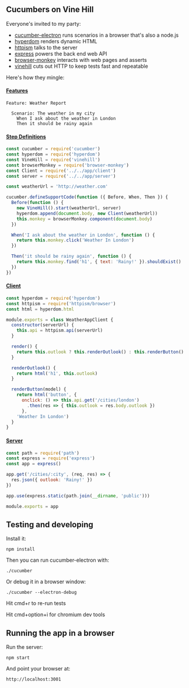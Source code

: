 ## Cucumbers on Vine Hill

Everyone's invited to my party:

* [cucumber-electron](https://github.com/featurist/cucumber-electron) runs scenarios in a browser that's also a node.js
* [hyperdom](https://github.com/featurist/hyperdom) renders dynamic HTML
* [httpism](https://github.com/featurist/httpism) talks to the server
* [express](https://github.com/expressjs/express) powers the back end web API
* [browser-monkey](https://github.com/featurist/browser-monkey) interacts with web pages and asserts
* [vinehill](https://github.com/dereke/vinehill) cuts out HTTP to keep tests fast and repeatable

Here's how they mingle:

#### [Features](features/weather_report.feature)

```gherkin
Feature: Weather Report

  Scenario: The weather in my city
    When I ask about the weather in London
    Then it should be rainy again
```

#### [Step Definitions](features/step_definitions/steps.js)

```js
const cucumber = require('cucumber')
const hyperdom = require('hyperdom')
const VineHill = require('vinehill')
const browserMonkey = require('browser-monkey')
const Client = require('../../app/client')
const server = require('../../app/server')

const weatherUrl = 'http://weather.com'

cucumber.defineSupportCode(function ({ Before, When, Then }) {
  Before(function () {
    new VineHill().start(weatherUrl, server)
    hyperdom.append(document.body, new Client(weatherUrl))
    this.monkey = browserMonkey.component(document.body)
  })

  When('I ask about the weather in London', function () {
    return this.monkey.click('Weather In London')
  })

  Then('it should be rainy again', function () {
    return this.monkey.find('h1', { text: 'Rainy!' }).shouldExist()
  })
})
```

#### [Client](app/client.js)

```js
const hyperdom = require('hyperdom')
const httpism = require('httpism/browser')
const html = hyperdom.html

module.exports = class WeatherAppClient {
  constructor(serverUrl) {
    this.api = httpism.api(serverUrl)
  }

  render() {
    return this.outlook ? this.renderOutlook() : this.renderButton()
  }

  renderOutlook() {
    return html('h1', this.outlook)
  }

  renderButton(model) {
    return html('button', {
      onclick: () => this.api.get('/cities/london')
        .then(res => { this.outlook = res.body.outlook })
      },
    'Weather In London')
  }
}
```

#### [Server](app/server.js)

```js
const path = require('path')
const express = require('express')
const app = express()

app.get('/cities/:city', (req, res) => {
  res.json({ outlook: 'Rainy!' })
})

app.use(express.static(path.join(__dirname, 'public')))

module.exports = app
```

## Testing and developing

Install it:

    npm install

Then you can run cucumber-electron with:

    ./cucumber

Or debug it in a browser window:

    ./cucumber --electron-debug

Hit cmd+r to re-run tests

Hit cmd+option+i for chromium dev tools

## Running the app in a browser

Run the server:

    npm start

And point your browser at:

    http://localhost:3001
